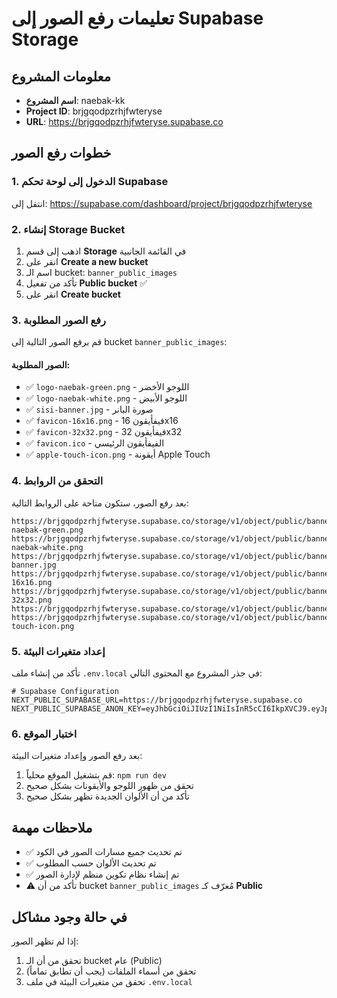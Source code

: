 # تعليمات رفع الصور إلى Supabase Storage

## معلومات المشروع
- **اسم المشروع**: naebak-kk
- **Project ID**: brjgqodpzrhjfwteryse
- **URL**: https://brjgqodpzrhjfwteryse.supabase.co

## خطوات رفع الصور

### 1. الدخول إلى لوحة تحكم Supabase
انتقل إلى: https://supabase.com/dashboard/project/brjgqodpzrhjfwteryse

### 2. إنشاء Storage Bucket
1. اذهب إلى قسم **Storage** في القائمة الجانبية
2. انقر على **Create a new bucket**
3. اسم الـ bucket: `banner_public_images`
4. تأكد من تفعيل **Public bucket** ✅
5. انقر على **Create bucket**

### 3. رفع الصور المطلوبة
قم برفع الصور التالية إلى bucket `banner_public_images`:

#### الصور المطلوبة:
- ✅ `logo-naebak-green.png` - اللوجو الأخضر
- ✅ `logo-naebak-white.png` - اللوجو الأبيض  
- ✅ `sisi-banner.jpg` - صورة البانر
- ✅ `favicon-16x16.png` - فيفأيقون 16x16
- ✅ `favicon-32x32.png` - فيفأيقون 32x32
- ✅ `favicon.ico` - الفيفأيقون الرئيسي
- ✅ `apple-touch-icon.png` - أيقونة Apple Touch

### 4. التحقق من الروابط
بعد رفع الصور، ستكون متاحة على الروابط التالية:

```
https://brjgqodpzrhjfwteryse.supabase.co/storage/v1/object/public/banner_public_images/logo-naebak-green.png
https://brjgqodpzrhjfwteryse.supabase.co/storage/v1/object/public/banner_public_images/logo-naebak-white.png
https://brjgqodpzrhjfwteryse.supabase.co/storage/v1/object/public/banner_public_images/sisi-banner.jpg
https://brjgqodpzrhjfwteryse.supabase.co/storage/v1/object/public/banner_public_images/favicon-16x16.png
https://brjgqodpzrhjfwteryse.supabase.co/storage/v1/object/public/banner_public_images/favicon-32x32.png
https://brjgqodpzrhjfwteryse.supabase.co/storage/v1/object/public/banner_public_images/favicon.ico
https://brjgqodpzrhjfwteryse.supabase.co/storage/v1/object/public/banner_public_images/apple-touch-icon.png
```

### 5. إعداد متغيرات البيئة
تأكد من إنشاء ملف `.env.local` في جذر المشروع مع المحتوى التالي:

```env
# Supabase Configuration
NEXT_PUBLIC_SUPABASE_URL=https://brjgqodpzrhjfwteryse.supabase.co
NEXT_PUBLIC_SUPABASE_ANON_KEY=eyJhbGciOiJIUzI1NiIsInR5cCI6IkpXVCJ9.eyJpc3MiOiJzdXBhYmFzZSIsInJlZiI6ImJyamdxb2RwenJoamZ3dGVyeXNlIiwicm9sZSI6ImFub24iLCJpYXQiOjE3NTk4Njk2OTEsImV4cCI6MjA3NTQ0NTY5MX0.pS7Q7ZRCqVvQssC29tJANmdnjn8Xo1Hj_A9IrXkkOXs
```

### 6. اختبار الموقع
بعد رفع الصور وإعداد متغيرات البيئة:
1. قم بتشغيل الموقع محلياً: `npm run dev`
2. تحقق من ظهور اللوجو والأيقونات بشكل صحيح
3. تأكد من أن الألوان الجديدة تظهر بشكل صحيح

## ملاحظات مهمة
- ✅ تم تحديث جميع مسارات الصور في الكود
- ✅ تم تحديث الألوان حسب المطلوب
- ✅ تم إنشاء نظام تكوين منظم لإدارة الصور
- ⚠️ تأكد من أن bucket `banner_public_images` مُعرّف كـ **Public**

## في حالة وجود مشاكل
إذا لم تظهر الصور:
1. تحقق من أن الـ bucket عام (Public)
2. تحقق من أسماء الملفات (يجب أن تطابق تماماً)
3. تحقق من متغيرات البيئة في ملف `.env.local`
